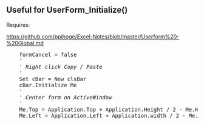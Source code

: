 <h2>Useful for UserForm_Initialize()</h2>

Requires:

https://github.com/ppihoge/Excel-Notes/blob/master/Userform%20-%20Global.md

<pre>
    formCancel = false
    '
    ' <em>Right click Copy / Paste</em>
    '
    Set cBar = New clsBar
    cBar.Initialize Me
    '
    ' <em>Center form on ActiveWindow</em>
    '
    Me.Top = Application.Top + Application.Height / 2 - Me.Height / 2
    Me.Left = Application.Left + Application.width / 2 - Me.width / 2
</pre>
